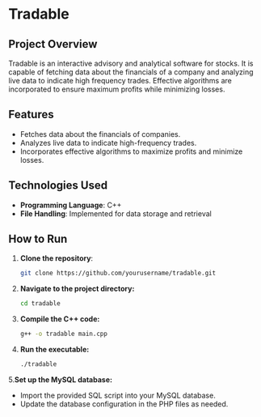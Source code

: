 # Tradable

## Project Overview
Tradable is an interactive advisory and analytical software for stocks. It is capable of fetching data about the financials of a company and analyzing live data to indicate high frequency trades. Effective algorithms are incorporated to ensure maximum profits while minimizing losses.

## Features
- Fetches data about the financials of companies.
- Analyzes live data to indicate high-frequency trades.
- Incorporates effective algorithms to maximize profits and minimize losses.

## Technologies Used
- **Programming Language**: C++
- **File Handling**: Implemented for data storage and retrieval
<!--- **Database**: MySQL
- **Backend**: PHP -->

## How to Run
1. **Clone the repository**:
   ```sh
   git clone https://github.com/yourusername/tradable.git
2. **Navigate to the project directory:**
   ```sh
   cd tradable
3. **Compile the C++ code:**
   ```sh
   g++ -o tradable main.cpp
4. **Run the executable:**
   ```sh
   ./tradable
5.**Set up the MySQL database:**
  - Import the provided SQL script into your MySQL database.
  - Update the database configuration in the PHP files as needed.
